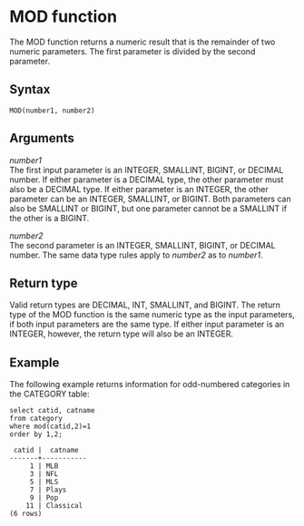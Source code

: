 # MOD function<a name="r_MOD"></a>

The MOD function returns a numeric result that is the remainder of two numeric parameters\. The first parameter is divided by the second parameter\. 

## Syntax<a name="r_MOD-synopsis"></a>

```
MOD(number1, number2)
```

## Arguments<a name="r_MOD-arguments"></a>

 *number1*   
The first input parameter is an INTEGER, SMALLINT, BIGINT, or DECIMAL number\. If either parameter is a DECIMAL type, the other parameter must also be a DECIMAL type\. If either parameter is an INTEGER, the other parameter can be an INTEGER, SMALLINT, or BIGINT\. Both parameters can also be SMALLINT or BIGINT, but one parameter cannot be a SMALLINT if the other is a BIGINT\. 

 *number2*   
The second parameter is an INTEGER, SMALLINT, BIGINT, or DECIMAL number\. The same data type rules apply to *number2* as to *number1*\. 

## Return type<a name="r_MOD-return-type"></a>

Valid return types are DECIMAL, INT, SMALLINT, and BIGINT\. The return type of the MOD function is the same numeric type as the input parameters, if both input parameters are the same type\. If either input parameter is an INTEGER, however, the return type will also be an INTEGER\. 

## Example<a name="r_MOD-example"></a>

The following example returns information for odd\-numbered categories in the CATEGORY table: 

```
select catid, catname
from category
where mod(catid,2)=1
order by 1,2;

 catid |  catname
-------+-----------
     1 | MLB
     3 | NFL
     5 | MLS
     7 | Plays
     9 | Pop
    11 | Classical
(6 rows)
```